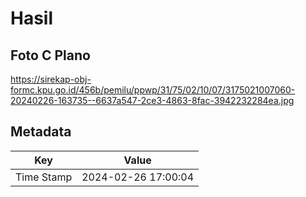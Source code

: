 # Hasil

## Foto C Plano

https://sirekap-obj-formc.kpu.go.id/456b/pemilu/ppwp/31/75/02/10/07/3175021007060-20240226-163735--6637a547-2ce3-4863-8fac-3942232284ea.jpg


## Metadata

| Key        | Value               |
| ---------- | ------------------- |
| Time Stamp | 2024-02-26 17:00:04 |



